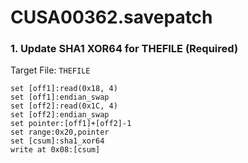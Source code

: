 # CUSA00362.savepatch

### 1. Update SHA1 XOR64 for THEFILE (Required)

Target File: `THEFILE`

```
set [off1]:read(0x18, 4)
set [off1]:endian_swap
set [off2]:read(0x1C, 4)
set [off2]:endian_swap
set pointer:[off1]+[off2]-1
set range:0x20,pointer
set [csum]:sha1_xor64
write at 0x08:[csum]
```

